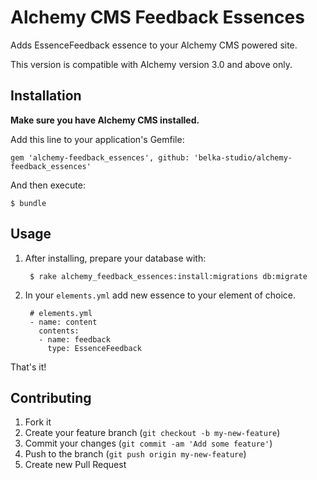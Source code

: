# Alchemy CMS Feedback Essences

Adds EssenceFeedback essence to your Alchemy CMS powered site.

This version is compatible with Alchemy version 3.0 and above only.

## Installation

**Make sure you have Alchemy CMS installed.**

Add this line to your application's Gemfile:

    gem 'alchemy-feedback_essences', github: 'belka-studio/alchemy-feedback_essences'

And then execute:

    $ bundle


## Usage

1. After installing, prepare your database with:

        $ rake alchemy_feedback_essences:install:migrations db:migrate

2. In your `elements.yml` add new essence to your element of choice.

        # elements.yml
        - name: content
          contents:
          - name: feedback
            type: EssenceFeedback

That's it!

## Contributing

1. Fork it
2. Create your feature branch (`git checkout -b my-new-feature`)
3. Commit your changes (`git commit -am 'Add some feature'`)
4. Push to the branch (`git push origin my-new-feature`)
5. Create new Pull Request
